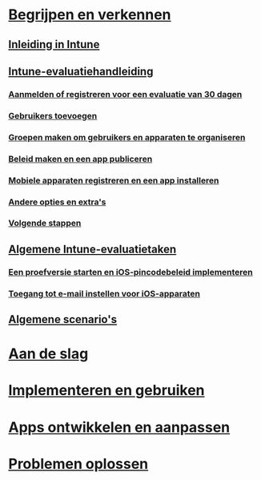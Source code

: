 # [Begrijpen en verkennen](introduction-to-microsoft-intune.md)
## [Inleiding in Intune](introduction-to-microsoft-intune.md)
## [Intune-evaluatiehandleiding](get-started-with-a-30-day-trial-of-microsoft-intune.md)
### [Aanmelden of registreren voor een evaluatie van 30 dagen](get-started-with-a-30-day-trial-of-microsoft-intune-step-1.md)
### [Gebruikers toevoegen](get-started-with-a-30-day-trial-of-microsoft-intune-step-2.md)
### [Groepen maken om gebruikers en apparaten te organiseren](get-started-with-a-30-day-trial-of-microsoft-intune-step-3.md)
### [Beleid maken en een app publiceren](get-started-with-a-30-day-trial-of-microsoft-intune-step-4.md)
### [Mobiele apparaten registreren en een app installeren](get-started-with-a-30-day-trial-of-microsoft-intune-step-5.md)
### [Andere opties en extra's](get-started-with-a-30-day-trial-of-microsoft-intune-step-6.md)
### [Volgende stappen](get-started-with-a-30-day-trial-of-microsoft-intune-step-7.md)
## [Algemene Intune-evaluatietaken](common-microsoft-intune-evaluation-tasks.md)
### [Een proefversie starten en iOS-pincodebeleid implementeren](start-a-microsoft-intune-trial-and-deploy-ios-pin-policy.md)
### [Toegang tot e-mail instellen voor iOS-apparaten](set-up-email-access-for-ios-devices-using-microsoft-intune.md)
## [Algemene scenario's](common-ways-to-use-intune.md)

<!--- ## [Intune FAQ](frequently-asked-questions-for-microsoft-intune.md)--->

# [Aan de slag](/intune/get-started/what-to-know-before-you-start-microsoft-intune)
<!-- # [Plan and Design](/intune/plan-design/ways-to-do-enterprise-mobility) -->
# [Implementeren en gebruiken](/intune/deploy-use/overview-of-device-and-app-lifecycles-in-microsoft-intune)
# [Apps ontwikkelen en aanpassen](/intune/develop/intune-app-sdk)
# [Problemen oplossen](/intune/troubleshoot/how-to-get-support-for-microsoft-intune)


<!--HONumber=May16_HO2-->


